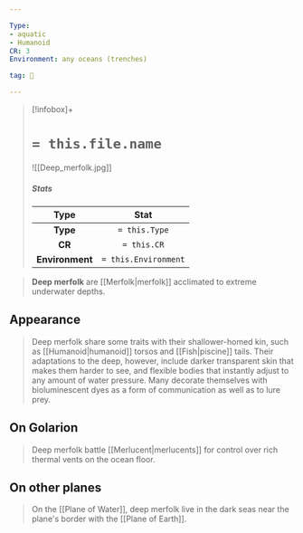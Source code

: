 ```yaml
---

Type:
- aquatic
- Humanoid
CR: 3
Environment: any oceans (trenches)

tag: 👹

---
```


> [!infobox]+
> #  `= this.file.name`
> ![[Deep_merfolk.jpg]]
> ##### Stats
> Type | Stat |
> :---:|:---:|
> **Type** | `= this.Type` |
> **CR** | `= this.CR` |
> **Environment** | `= this.Environment` |



> **Deep merfolk** are [[Merfolk|merfolk]] acclimated to extreme underwater depths.



## Appearance

> Deep merfolk share some traits with their shallower-homed kin, such as [[Humanoid|humanoid]] torsos and [[Fish|piscine]] tails. Their adaptations to the deep, however, include darker transparent skin that makes them harder to see, and flexible bodies that instantly adjust to any amount of water pressure. Many decorate themselves with bioluminescent dyes as a form of communication as well as to lure prey.


## On Golarion

> Deep merfolk battle [[Merlucent|merlucents]] for control over rich thermal vents on the ocean floor.


## On other planes

> On the [[Plane of Water]], deep merfolk live in the dark seas near the plane's border with the [[Plane of Earth]].







